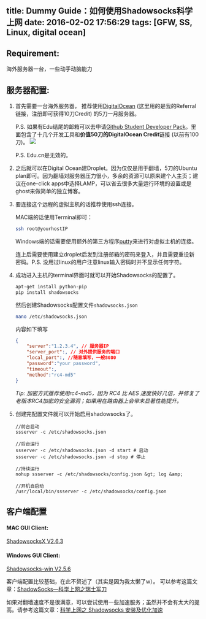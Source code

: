title: Dummy Guide：如何使用Shadowsocks科学上网
date: 2016-02-02 17:56:29
tags: [GFW, SS, Linux, digital ocean]
---
## Requirement:

海外服务器一台，一些动手动脑能力

## 服务器配置:

1. 首先需要一台海外服务器， 推荐使用[DigitalOcean](https://m.do.co/c/93b64356386a) (这里用的是我的Referral链接，注册即可获得10刀Credit) 的5刀一月服务器。
   
   P.S. 如果有Edu结尾的邮箱可以去申请[Github Student Developer Pack](https://education.github.com/pack)。里面包含了十几个开发工具和**价值50刀的DigitalOcean Credit**链接 (以前有100刀)。
   ![](http://7xqpdw.com1.z0.glb.clouddn.com/Screen%20Shot%202016-02-02%20at%206.20.15%20PM.png)
   
   P.S. Edu.cn是无效的。
   
2. 之后就可以在Digital Ocean建Droplet。因为仅仅是用于翻墙，5刀的Ubuntu plan即可。因为翻墙对服务器压力很小，多余的资源可以原来建个人主页；建议在one-click apps中选择LAMP，可以省去很多大量运行环境的设置或是ghost来做简单的独立博客。

<!--more-->

3. 要连接这个远程的虚拟主机的话推荐使用ssh连接。
	
	MAC端的话使用Terminal即可：

	```bash
	ssh root@yourhostIP
	```
	Windows端的话需要使用额外的第三方程序[putty](http://www.putty.org)来进行对虚拟主机的连接。
	
	连上后需要使用建立droplet后发到注册邮箱的密码来登入，并且需要重设新密码。P.S. 没用过linux的用户注意linux输入密码时并不显示任何字符。

4. 成功进入主机的terminal界面时就可以开始Shadowsocks的配置了。

	```bash
	apt-get install python-pip
	pip install shadowsocks
	```
	然后创建Shadowsocks配置文件`shadowsocks.json`
	```bash
	nano /etc/shadowsocks.json
	```
	内容如下填写
	```json
	{
    	"server":"1.2.3.4", // 服务器IP
    	"server_port":, // 对外提供服务的端口
    	"local_port":, //随意填写，一般8080
    	"password":"your password",
    	"timeout":,
    	"method":"rc4-md5"
	}
	```
	*Tip: 加密方式推荐使用rc4-md5，因为 RC4 比 AES 速度快好几倍，并修复了老版本RC4加密的安全漏洞；如果用在路由器上会带来显著性能提升。*
	
5. 创建完配置文件就可以开始启用shadowsocks了。
	```
	//前台启动
	ssserver -c /etc/shadowsocks.json
	
	//后台运行
	ssserver -c /etc/shadowsocks.json -d start # 启动
	ssserver -c /etc/shadowsocks.json -d stop # 停止
	
	//持续运行
	nohup ssserver -c /etc/shadowsocks/config.json &gt; log &amp;

	//开机自启动
	/usr/local/bin/ssserver -c /etc/shadowsocks/config.json
	```



## 客户端配置
#### MAC GUI Client: 
[ShadowsocksX V2.6.3](https://github.com/shadowsocks/shadowsocks-iOS/releases/download/2.6.3/ShadowsocksX-2.6.3.dmg)

#### Windows GUI Client:
[Shadowsocks-win V2.5.6](https://github.com/shadowsocks/shadowsocks-csharp/releases/download/2.5.6/Shadowsocks-win-2.5.6.zip)

客户端配置比较基础，在此不赘述了（其实是因为我太懒了w）。
可以参考这篇文章：[ShadowSocks—科学上网之瑞士军刀](http://www.jianshu.com/p/08ba65d1f91a)

如果对翻墙速度不是很满意，可以尝试使用一些加速服务；虽然并不会有太大的提高。请参考这篇文章：[科学上网之 Shadowsocks 安装及优化加速](http://wuchong.me/blog/2015/02/02/shadowsocks-install-and-optimize/)

